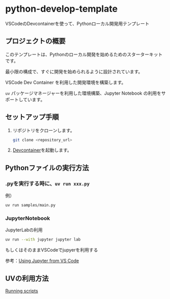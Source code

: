 # python-develop-template
VSCodeのDevcontainerを使って、Pythonローカル開発用テンプレート

## プロジェクトの概要

このテンプレートは、Pythonのローカル開発を始めるためのスターターキットです。

最小限の構成で、すぐに開発を始められるように設計されています。

VSCode Dev Container を利用した開発環境を構築します。

`uv` パッケージマネージャーを利用した環境構築、Jupyter Notebook の利用をサポートしています。

## セットアップ手順

1.  リポジトリをクローンします。
    ```bash
    git clone <repository_url>
    ```
2.  [Devcontainer](https://code.visualstudio.com/docs/devcontainers/containers)を起動します。


## Pythonファイルの実行方法

### .pyを実行する時に、`uv run xxx.py`

例）

```bash
uv run samples/main.py
```

### JupyterNotebook

JupyterLabの利用

```bash
uv run --with jupyter jupyter lab
```
もしくはそのままVSCodeでjupyerを利用する

参考：[Using Jupyter from VS Code](https://docs.astral.sh/uv/guides/integration/jupyter/#using-jupyter-from-vscode)

## UVの利用方法

[Running scripts](https://docs.astral.sh/uv/guides/scripts/)





